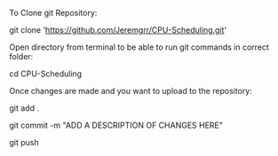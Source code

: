 To Clone git Repository:

git clone 'https://github.com/Jeremgrr/CPU-Scheduling.git'

Open directory from terminal to be able to run git commands in correct folder:

cd CPU-Scheduling


Once changes are made and you want to upload to the repository:


git add .

git commit -m "ADD A DESCRIPTION OF CHANGES HERE"

git push

